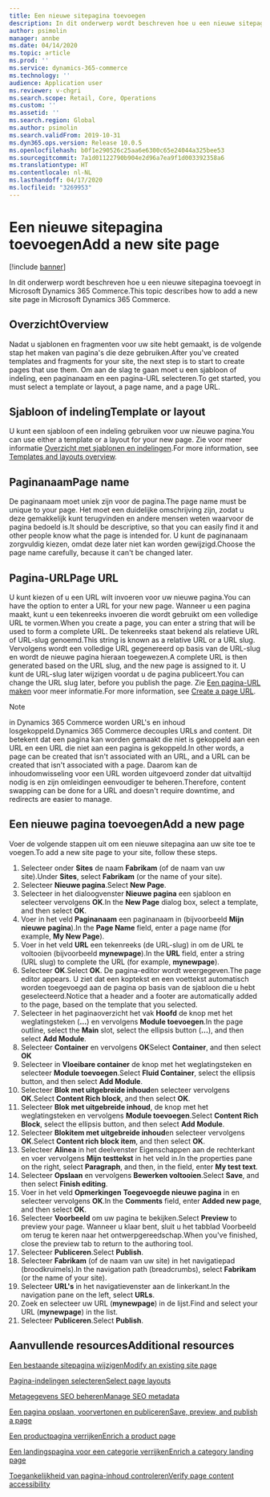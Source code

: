 ```yaml
---
title: Een nieuwe sitepagina toevoegen
description: In dit onderwerp wordt beschreven hoe u een nieuwe sitepagina toevoegt in Microsoft Dynamics 365 Commerce.
author: psimolin
manager: annbe
ms.date: 04/14/2020
ms.topic: article
ms.prod: ''
ms.service: dynamics-365-commerce
ms.technology: ''
audience: Application user
ms.reviewer: v-chgri
ms.search.scope: Retail, Core, Operations
ms.custom: ''
ms.assetid: ''
ms.search.region: Global
ms.author: psimolin
ms.search.validFrom: 2019-10-31
ms.dyn365.ops.version: Release 10.0.5
ms.openlocfilehash: b0f1e290526c25aa6e6300c65e24044a325bee53
ms.sourcegitcommit: 7a1d01122790b904e2d96a7ea9f1d003392358a6
ms.translationtype: HT
ms.contentlocale: nl-NL
ms.lasthandoff: 04/17/2020
ms.locfileid: "3269953"
---
```

# <a name="add-a-new-site-page"></a><span data-ttu-id="335e2-103">Een nieuwe sitepagina toevoegen</span><span class="sxs-lookup"><span data-stu-id="335e2-103">Add a new site page</span></span>


[!include [banner](includes/banner.md)]

<span data-ttu-id="335e2-104">In dit onderwerp wordt beschreven hoe u een nieuwe sitepagina toevoegt in Microsoft Dynamics 365 Commerce.</span><span class="sxs-lookup"><span data-stu-id="335e2-104">This topic describes how to add a new site page in Microsoft Dynamics 365 Commerce.</span></span>

## <a name="overview"></a><span data-ttu-id="335e2-105">Overzicht</span><span class="sxs-lookup"><span data-stu-id="335e2-105">Overview</span></span>

<span data-ttu-id="335e2-106">Nadat u sjablonen en fragmenten voor uw site hebt gemaakt, is de volgende stap het maken van pagina's die deze gebruiken.</span><span class="sxs-lookup"><span data-stu-id="335e2-106">After you've created templates and fragments for your site, the next step is to start to create pages that use them.</span></span> <span data-ttu-id="335e2-107">Om aan de slag te gaan moet u een sjabloon of indeling, een paginanaam en een pagina-URL selecteren.</span><span class="sxs-lookup"><span data-stu-id="335e2-107">To get started, you must select a template or layout, a page name, and a page URL.</span></span>

## <a name="template-or-layout"></a><span data-ttu-id="335e2-108">Sjabloon of indeling</span><span class="sxs-lookup"><span data-stu-id="335e2-108">Template or layout</span></span>

<span data-ttu-id="335e2-109">U kunt een sjabloon of een indeling gebruiken voor uw nieuwe pagina.</span><span class="sxs-lookup"><span data-stu-id="335e2-109">You can use either a template or a layout for your new page.</span></span> <span data-ttu-id="335e2-110">Zie voor meer informatie [Overzicht met sjablonen en indelingen](templates-layouts-overview.md).</span><span class="sxs-lookup"><span data-stu-id="335e2-110">For more information, see [Templates and layouts overview](templates-layouts-overview.md).</span></span>

## <a name="page-name"></a><span data-ttu-id="335e2-111">Paginanaam</span><span class="sxs-lookup"><span data-stu-id="335e2-111">Page name</span></span>

<span data-ttu-id="335e2-112">De paginanaam moet uniek zijn voor de pagina.</span><span class="sxs-lookup"><span data-stu-id="335e2-112">The page name must be unique to your page.</span></span> <span data-ttu-id="335e2-113">Het moet een duidelijke omschrijving zijn, zodat u deze gemakkelijk kunt terugvinden en andere mensen weten waarvoor de pagina bedoeld is.</span><span class="sxs-lookup"><span data-stu-id="335e2-113">It should be descriptive, so that you can easily find it and other people know what the page is intended for.</span></span> <span data-ttu-id="335e2-114">U kunt de paginanaam zorgvuldig kiezen, omdat deze later niet kan worden gewijzigd.</span><span class="sxs-lookup"><span data-stu-id="335e2-114">Choose the page name carefully, because it can't be changed later.</span></span>

## <a name="page-url"></a><span data-ttu-id="335e2-115">Pagina-URL</span><span class="sxs-lookup"><span data-stu-id="335e2-115">Page URL</span></span>

<span data-ttu-id="335e2-116">U kunt kiezen of u een URL wilt invoeren voor uw nieuwe pagina.</span><span class="sxs-lookup"><span data-stu-id="335e2-116">You can have the option to enter a URL for your new page.</span></span> <span data-ttu-id="335e2-117">Wanneer u een pagina maakt, kunt u een tekenreeks invoeren die wordt gebruikt om een volledige URL te vormen.</span><span class="sxs-lookup"><span data-stu-id="335e2-117">When you create a page, you can enter a string that will be used to form a complete URL.</span></span> <span data-ttu-id="335e2-118">De tekenreeks staat bekend als relatieve URL of URL-slug genoemd.</span><span class="sxs-lookup"><span data-stu-id="335e2-118">This string is known as a relative URL or a URL slug.</span></span> <span data-ttu-id="335e2-119">Vervolgens wordt een volledige URL gegenereerd op basis van de URL-slug en wordt de nieuwe pagina hieraan toegewezen.</span><span class="sxs-lookup"><span data-stu-id="335e2-119">A complete URL is then generated based on the URL slug, and the new page is assigned to it.</span></span> <span data-ttu-id="335e2-120">U kunt de URL-slug later wijzigen voordat u de pagina publiceert.</span><span class="sxs-lookup"><span data-stu-id="335e2-120">You can change the URL slug later, before you publish the page.</span></span> <span data-ttu-id="335e2-121">Zie [Een pagina-URL maken](create-page-URL.md) voor meer informatie.</span><span class="sxs-lookup"><span data-stu-id="335e2-121">For more information, see [Create a page URL](create-page-URL.md).</span></span>

> [!NOTE]
> <span data-ttu-id="335e2-122">in Dynamics 365 Commerce worden URL's en inhoud losgekoppeld.</span><span class="sxs-lookup"><span data-stu-id="335e2-122">Dynamics 365 Commerce decouples URLs and content.</span></span> <span data-ttu-id="335e2-123">Dit betekent dat een pagina kan worden gemaakt die niet is gekoppeld aan een URL en een URL die niet aan een pagina is gekoppeld.</span><span class="sxs-lookup"><span data-stu-id="335e2-123">In other words, a page can be created that isn't associated with an URL, and a URL can be created that isn't associated with a page.</span></span> <span data-ttu-id="335e2-124">Daarom kan de inhoudomwisseling voor een URL worden uitgevoerd zonder dat uitvaltijd nodig is en zijn omleidingen eenvoudiger te beheren.</span><span class="sxs-lookup"><span data-stu-id="335e2-124">Therefore, content swapping can be done for a URL and doesn't require downtime, and redirects are easier to manage.</span></span>

## <a name="add-a-new-page"></a><span data-ttu-id="335e2-125">Een nieuwe pagina toevoegen</span><span class="sxs-lookup"><span data-stu-id="335e2-125">Add a new page</span></span>

<span data-ttu-id="335e2-126">Voer de volgende stappen uit om een nieuwe sitepagina aan uw site toe te voegen.</span><span class="sxs-lookup"><span data-stu-id="335e2-126">To add a new site page to your site, follow these steps.</span></span>

1. <span data-ttu-id="335e2-127">Selecteer onder **Sites** de naam **Fabrikam** (of de naam van uw site).</span><span class="sxs-lookup"><span data-stu-id="335e2-127">Under **Sites**, select **Fabrikam** (or the name of your site).</span></span>
1. <span data-ttu-id="335e2-128">Selecteer **Nieuwe pagina**.</span><span class="sxs-lookup"><span data-stu-id="335e2-128">Select **New Page**.</span></span>
1. <span data-ttu-id="335e2-129">Selecteer in het dialoogvenster **Nieuwe pagina** een sjabloon en selecteer vervolgens **OK**.</span><span class="sxs-lookup"><span data-stu-id="335e2-129">In the **New Page** dialog box, select a template, and then select **OK**.</span></span>
1. <span data-ttu-id="335e2-130">Voer in het veld **Paginanaam** een paginanaam in (bijvoorbeeld **Mijn nieuwe pagina**).</span><span class="sxs-lookup"><span data-stu-id="335e2-130">In the **Page Name** field, enter a page name (for example, **My New Page**).</span></span>
1. <span data-ttu-id="335e2-131">Voer in het veld **URL** een tekenreeks (de URL-slug) in om de URL te voltooien (bijvoorbeeld **mynewpage**).</span><span class="sxs-lookup"><span data-stu-id="335e2-131">In the **URL** field, enter a string (URL slug) to complete the URL (for example, **mynewpage**).</span></span>
1. <span data-ttu-id="335e2-132">Selecteer **OK**.</span><span class="sxs-lookup"><span data-stu-id="335e2-132">Select **OK**.</span></span> <span data-ttu-id="335e2-133">De pagina-editor wordt weergegeven.</span><span class="sxs-lookup"><span data-stu-id="335e2-133">The page editor appears.</span></span> <span data-ttu-id="335e2-134">U ziet dat een koptekst en een voettekst automatisch worden toegevoegd aan de pagina op basis van de sjabloon die u hebt geselecteerd.</span><span class="sxs-lookup"><span data-stu-id="335e2-134">Notice that a header and a footer are automatically added to the page, based on the template that you selected.</span></span>
1. <span data-ttu-id="335e2-135">Selecteer in het paginaoverzicht het vak **Hoofd** de knop met het weglatingsteken (**...**) en vervolgens **Module toevoegen**.</span><span class="sxs-lookup"><span data-stu-id="335e2-135">In the page outline, select the **Main** slot, select the ellipsis button (**...**), and then select **Add Module**.</span></span>
1. <span data-ttu-id="335e2-136">Selecteer **Container** en vervolgens **OK**</span><span class="sxs-lookup"><span data-stu-id="335e2-136">Select **Container**, and then select **OK**</span></span>
1. <span data-ttu-id="335e2-137">Selecteer in **Vloeibare container** de knop met het weglatingsteken en selecteer **Module toevoegen**.</span><span class="sxs-lookup"><span data-stu-id="335e2-137">Select **Fluid Container**, select the ellipsis button, and then select **Add Module**.</span></span>
1. <span data-ttu-id="335e2-138">Selecteer **Blok met uitgebreide inhoud**en selecteer vervolgens **OK**.</span><span class="sxs-lookup"><span data-stu-id="335e2-138">Select **Content Rich block**, and then select **OK**.</span></span>
1. <span data-ttu-id="335e2-139">Selecteer **Blok met uitgebreide inhoud**, de knop met het weglatingsteken en vervolgens **Module toevoegen**.</span><span class="sxs-lookup"><span data-stu-id="335e2-139">Select **Content Rich Block**, select the ellipsis button, and then select **Add Module**.</span></span>
1. <span data-ttu-id="335e2-140">Selecteer **Blokitem met uitgebreide inhoud**en selecteer vervolgens **OK**.</span><span class="sxs-lookup"><span data-stu-id="335e2-140">Select **Content rich block item**, and then select **OK**.</span></span>
1. <span data-ttu-id="335e2-141">Selecteer **Alinea** in het deelvenster Eigenschappen aan de rechterkant en voer vervolgens **Mijn testtekst** in het veld in.</span><span class="sxs-lookup"><span data-stu-id="335e2-141">In the properties pane on the right, select **Paragraph**, and then, in the field, enter **My test text**.</span></span>
1. <span data-ttu-id="335e2-142">Selecteer **Opslaan** en vervolgens **Bewerken voltooien**.</span><span class="sxs-lookup"><span data-stu-id="335e2-142">Select **Save**, and then select **Finish editing**.</span></span>
1. <span data-ttu-id="335e2-143">Voer in het veld **Opmerkingen** **Toegevoegde nieuwe pagina** in en selecteer vervolgens **OK**.</span><span class="sxs-lookup"><span data-stu-id="335e2-143">In the **Comments** field, enter **Added new page**, and then select **OK**.</span></span>
1. <span data-ttu-id="335e2-144">Selecteer **Voorbeeld** om uw pagina te bekijken.</span><span class="sxs-lookup"><span data-stu-id="335e2-144">Select **Preview** to preview your page.</span></span> <span data-ttu-id="335e2-145">Wanneer u klaar bent, sluit u het tabblad Voorbeeld om terug te keren naar het ontwerpgereedschap.</span><span class="sxs-lookup"><span data-stu-id="335e2-145">When you've finished, close the preview tab to return to the authoring tool.</span></span>
1. <span data-ttu-id="335e2-146">Selecteer **Publiceren**.</span><span class="sxs-lookup"><span data-stu-id="335e2-146">Select **Publish**.</span></span>
1. <span data-ttu-id="335e2-147">Selecteer **Fabrikam** (of de naam van uw site) in het navigatiepad (broodkruimels).</span><span class="sxs-lookup"><span data-stu-id="335e2-147">In the navigation path (breadcrumbs), select **Fabrikam** (or the name of your site).</span></span>
1. <span data-ttu-id="335e2-148">Selecteer **URL's** in het navigatievenster aan de linkerkant.</span><span class="sxs-lookup"><span data-stu-id="335e2-148">In the navigation pane on the left, select **URLs**.</span></span>
1. <span data-ttu-id="335e2-149">Zoek en selecteer uw URL (**mynewpage**) in de lijst.</span><span class="sxs-lookup"><span data-stu-id="335e2-149">Find and select your URL (**mynewpage**) in the list.</span></span>
1. <span data-ttu-id="335e2-150">Selecteer **Publiceren**.</span><span class="sxs-lookup"><span data-stu-id="335e2-150">Select **Publish**.</span></span>

## <a name="additional-resources"></a><span data-ttu-id="335e2-151">Aanvullende resources</span><span class="sxs-lookup"><span data-stu-id="335e2-151">Additional resources</span></span>

[<span data-ttu-id="335e2-152">Een bestaande sitepagina wijzigen</span><span class="sxs-lookup"><span data-stu-id="335e2-152">Modify an existing site page</span></span>](modify-existing-page.md)

[<span data-ttu-id="335e2-153">Pagina-indelingen selecteren</span><span class="sxs-lookup"><span data-stu-id="335e2-153">Select page layouts</span></span>](select-page-layouts.md)

[<span data-ttu-id="335e2-154">Metagegevens SEO beheren</span><span class="sxs-lookup"><span data-stu-id="335e2-154">Manage SEO metadata</span></span>](manage-seo-metadata.md)

[<span data-ttu-id="335e2-155">Een pagina opslaan, voorvertonen en publiceren</span><span class="sxs-lookup"><span data-stu-id="335e2-155">Save, preview, and publish a page</span></span>](save-preview-publish-page.md)

[<span data-ttu-id="335e2-156">Een productpagina verrijken</span><span class="sxs-lookup"><span data-stu-id="335e2-156">Enrich a product page</span></span>](enrich-product-page.md)

[<span data-ttu-id="335e2-157">Een landingspagina voor een categorie verrijken</span><span class="sxs-lookup"><span data-stu-id="335e2-157">Enrich a category landing page</span></span>](enrich-category-page.md)

[<span data-ttu-id="335e2-158">Toegankelijkheid van pagina-inhoud controleren</span><span class="sxs-lookup"><span data-stu-id="335e2-158">Verify page content accessibility</span></span>](verify-accessibility.md)

